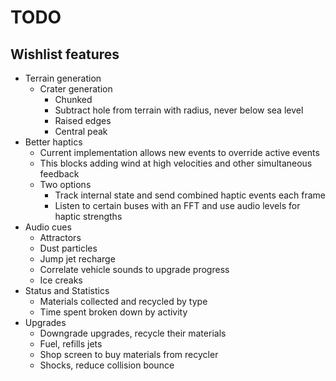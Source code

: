 # TODO
## Wishlist features
- Terrain generation
  - Crater generation
    - Chunked
    - Subtract hole from terrain with radius, never below sea level
    - Raised edges
    - Central peak
- Better haptics
  - Current implementation allows new events to override active events
  - This blocks adding wind at high velocities and other simultaneous feedback
  - Two options
    - Track internal state and send combined haptic events each frame
    - Listen to certain buses with an FFT and use audio levels for haptic strengths
- Audio cues
  - Attractors
  - Dust particles
  - Jump jet recharge
  - Correlate vehicle sounds to upgrade progress
  - Ice creaks
- Status and Statistics
  - Materials collected and recycled by type
  - Time spent broken down by activity
- Upgrades
  - Downgrade upgrades, recycle their materials
  - Fuel, refills jets
  - Shop screen to buy materials from recycler
  - Shocks, reduce collision bounce
